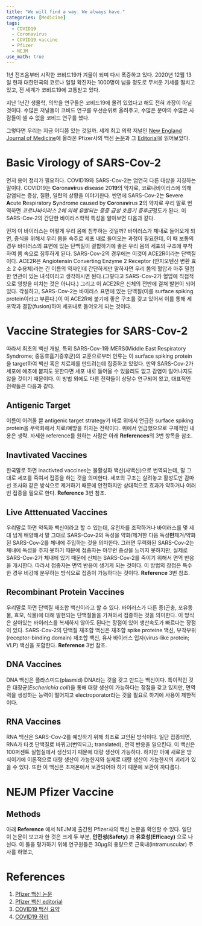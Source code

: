 ```yaml
---
title: "We will find a way. We always have."
categories: [Medicine]
tags:
  - COVID19
  - Coronavirus
  - COVID19 vaccine
  - Pfizer
  - NEJM
use_math: true
---
```

1년 전즈음부터 시작한 코비드19가 겨울이 되며 다시 폭증하고 있다. 2020년 12월 13일 현재 대한민국의 코로나 일일 확진자는 1000명이 넘을 정도로 무서운 기세를 떨치고 있고, 전 세계가 코비드19에 고통받고 있다.

지난 1년간 생물학, 의학을 연구들은 코비드19에 몰려 있었다고 해도 전혀 과장이 아닐 것이다. 수많은 저널들이 코비드 연구를 우선순위로 올려주고, 수많은 분야의 수많은 사람들이 셀 수 없을 코비드 연구를 했다.

그렇다면 우리는 지금 어디쯤 있는 것일까. 세계 최고 의학 저널인 [New England Journal of Medicine](https://www.nejm.org/)에 올라온 Pfizer사의 백신 [논문](https://www.nejm.org/doi/full/10.1056/NEJMoa2034577?query=RP)과 그 [Editorial](https://www.nejm.org/doi/pdf/10.1056/NEJMe2034717?articleTools=true)을 읽어보았다.

# Basic Virology of SARS-Cov-2

먼저 용어 정리가 필요하다. COVID19와 SARS-Cov-2는 엄연히 다른 대상을 지칭하는 말이다. COVID19는 **Co**rona**vi**rus **d**isease 20**19**의 약자로, 코로나바이러스에 의해 감염되는 증상, 질환, 일련의 상황을 이야기한다. 반면에 SARS-Cov-2는 **S**evere **A**cute **R**espiratory **S**yndrome caused by **Co**rona**v**irus **2**의 약자로 우리 말로 번역하면 *코로나바이러스 2에 의해 유발되는 중증 급성 호흡기 증후군*정도가 된다. 이 SARS-Cov-2의 간단한 바이러스학적 특성을 알아보면 다음과 같다.

먼저 이 바이러스는 어떻게 우리 몸에 침투하는 것일까? 바이러스가 체내로 들어오게 되면, 증식을 위해서 우리 몸을 숙주로 세포 내로 들어오는 과정이 필요한데, 이 때 보통의 경우 바이러스의 표면에 있는 단백질이 결합하기에 좋은 우리 몸의 세포의 구조에 부착하여 몸 속으로 침투하게 된다. SARS-Cov-2의 경우에는 이것이 ACE2R이라는 단백질이다. ACE2R은 Angiotensin Converting Enzyme 2 Receptor (안지오텐신 변환 효소 2 수용체)라는 긴 이름의 약자인데 간단하게만 말하자면 우리 몸의 혈압과 아주 밀접한 연관이 있는 녀석이라고 생각하시면 된다.(그렇다고 SARS-Cov-2가 혈압에 직접적으로 영향을 미치는 것은 아니다.) 그리고 이 ACE2R은 신체의 전반에 걸쳐 발현이 되어 있다. 각설하고, SARS-Cov-2는 바이러스 표면에 있는 단백질(이를 surface spiking protein이라고 부른다.)이 이 ACE2R에 붙기에 좋은 구조를 갖고 있어서 이를 통해 세포막과 결합(fusion)하여 세포내로 들어오게 되는 것이다.

# Vaccine Strategies for SARS-Cov-2

따라서 최초의 백신 개발, 특히 SARS-Cov-1와 MERS(Middle East Respiratory Syndrome; 중동호흡기증후군)의 교훈으로부터 인류는 이 surface spiking protein을 target하여 백신 혹은 치료제를 만드려는데 집중하고 있었다. 만약 SARS-Cov-2가 세포에 애초에 붙지도 못한다면 세포 내로 들어올 수 있을리도 없고 감염이 일어나지도 않을 것이기 때문이다. 이 방법 외에도 다른 전략들이 상당수 연구되어 왔고, 대표적인 전략들은 다음과 같다.

## Antigenic Target

이름이 어려울 뿐 antigenic target strategy가 바로 위에서 언급한 surface spiking protein을 무력화해서 치료/예방을 하자는 전략이다. 위에서 언급했으므로 구체적인 내용은 생략. 자세한 reference를 원하는 사람은 아래 **References**의 3번 항목을 참조.

## Inavtivated Vaccines

한국말로 하면 inactivted vaccines는 불활성화 백신(사백신)으로 번역되는데, 말 그대로 세포를 죽여서 접종을 하는 것을 의미한다. 세포의 구조는 살려놓고 활성도만 감마선 조사와 같은 방식으로 제거하기 때문에 안전하지만 상대적으로 효과가 약하거나 여러 번 접종을 필요로 한다. **Reference** 3번 참조.

## Live Atttenuated Vaccines

우리말로 하면 약독화 백신이라고 할 수 있는데, 유전자를 조작하거나 바이러스를 몇 세대 넘게 배양해서 말 그대로 SARS-Cov-2의 독성을 약화/제거한 다음 독성**만**제거/약화된 SARS-Cov-2를 체내에 주입하는 것을 의미한다. 그러면 무력화된 SARS-Cov-2는 체내에 독성을 주지 못하기 때문에 접종자는 아무런 증상을 느끼지 못하지만, 실제로 SARS-Cov-2가 체내에 있기 때문에 신체는 SARS-Cov-2를 죽이기 위해서 면역 반응을 개시한다. 따라서 접종자는 면역 반응이 생기게 되는 것이다. 이 방법의 장점은 특수한 경우 비강에 분무하는 방식으로 접종이 가능하다는 것이다. **Reference** 3번 참조.

## Recombinant Protein Vaccines

우리말로 하면 단백질 재조합 백신이라고 할 수 있다. 바이러스가 다른 종(곤충, 포유동물, 효모, 식물)에 대해 발현되는 단백질들을 가져와서 접종하는 것을 의미한다. 이 방식은 살아있는 바이러스를 복제하지 않아도 된다는 장점이 있어 생산속도가 빠르다는 장점이 있다. SARS-Cov-2의 단백질 재조합 백신은 재조합 spike proteine 백신, 부착부위(receptor-binding domain) 재조합 백신, 유사 바이러스 입자(virus-like protein; VLP) 백신을 포함한다. **Reference** 3번 참조.

## DNA Vaccines

DNA 백신은 플라스미드(plasmid) DNA라는 것을 갖고 만드는 백신이다. 특이적인 것은 대장균(*Escherichia coli*)을 통해 대량 생산이 가능하다는 장점을 갖고 있지만, 면역력을 생성하는 능력이 떨어지고 electroporator라는 것을 필요로 하기에 사용이 제한적이다.

## RNA Vaccines

RNA 백신은 SARS-Cov-2를 예방하기 위해 최초로 고안된 방식이다. 일단 접종되면, RNA가 타겟 단백질로 바뀌고(번역되고; translated), 면역 반응을 일으킨다. 이 백신은 100퍼센트 실험실에서 생산되기 때문에 대량 생산이 가능하다. 하지만 아예 새로운 방식이기에 이론적으로 대량 생산이 가능한지와 실제로 대량 생산이 가능한지의 괴리가 있을 수 있다. 또한 이 백신은 초저온에서 보관되어야 하기 때문에 보관이 까다롭다.

# NEJM Pfizer Vaccine

## Methods

아래 **Reference** 에서 NEJM에 출간된 Pfizer사의 백신 논문을 확인할 수 있다. 일단 이 논문이 보고자 한 것은 크게 두 부분, **안전성(Safety)** 과 **유효성(Efficacy)** 으로 나뉜다. 이 둘을 평가하기 위해 연구원들은 30$\mu$g의 용량으로 근육내(intramuscular) 주사를 하였고, 


# References

1. [Pfizer 백신 논문](https://www.nejm.org/doi/full/10.1056/NEJMoa2034577?query=RP)
2. [Pfizer 백신 editorial](https://www.nejm.org/doi/pdf/10.1056/NEJMe2034717?articleTools=true)
3. [COVID19 백신 요약](https://www.uptodate.com/contents/coronavirus-disease-2019-covid-19-vaccines-to-prevent-sars-cov-2-infection?search=covid&source=search_result&selectedTitle=2~150&usage_type=default&display_rank=2)
4. [COVID19 정리](https://www.uptodate.com/contents/coronavirus-disease-2019-covid-19-epidemiology-virology-and-prevention?search=covid&source=search_result&selectedTitle=7~150&usage_type=default&display_rank=7)
